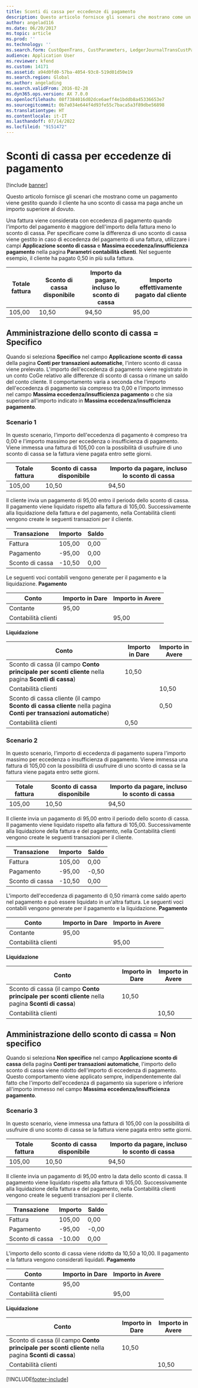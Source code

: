 ```yaml
---
title: Sconti di cassa per eccedenze di pagamento
description: Questo articolo fornisce gli scenari che mostrano come un pagamento viene gestito quando il cliente ha uno sconto di cassa ma paga anche un importo superiore al dovuto.
author: angelad116
ms.date: 06/20/2017
ms.topic: article
ms.prod: ''
ms.technology: ''
ms.search.form: CustOpenTrans, CustParameters, LedgerJournalTransCustPaym, LedgerJournalTransVendPaym, VendOpenTrans, VendParameters
audience: Application User
ms.reviewer: kfend
ms.custom: 14171
ms.assetid: a94d0fd0-57ba-4054-93c8-519d01d50e19
ms.search.region: Global
ms.author: angelading
ms.search.validFrom: 2016-02-28
ms.dyn365.ops.version: AX 7.0.0
ms.openlocfilehash: 08f7384016d02dce6aeff4e1bddb8a45336653e7
ms.sourcegitcommit: 0b7a034e644f4d93fe55c7baca5a3f89dbe56898
ms.translationtype: HT
ms.contentlocale: it-IT
ms.lasthandoff: 07/14/2022
ms.locfileid: "9151472"
---
```

# <a name="cash-discounts-for-overpayments"></a>Sconti di cassa per eccedenze di pagamento

[!include [banner](../includes/banner.md)]

Questo articolo fornisce gli scenari che mostrano come un pagamento viene gestito quando il cliente ha uno sconto di cassa ma paga anche un importo superiore al dovuto. 

Una fattura viene considerata con eccedenza di pagamento quando l'importo del pagamento è maggiore dell'importo della fattura meno lo sconto di cassa. Per specificare come la differenza di uno sconto di cassa viene gestito in caso di eccedenza del pagamento di una fattura, utilizzare i campi **Applicazione sconto di cassa** e **Massima eccedenza/insufficienza pagamento** nella pagina **Parametri contabilità clienti**. Nel seguente esempio, il cliente ha pagato 0,50 in più sulla fattura.

| Totale fattura | Sconto di cassa disponibile | Importo da pagare, incluso lo sconto di cassa | Importo effettivamente pagato dal cliente |
|---------------|-------------------------|-----------------------------------------------------|-----------------------------------|
| 105,00        | 10,50                   | 94,50                                               | 95,00                             |

## <a name="cash-discount-administration--specific"></a>Amministrazione dello sconto di cassa = Specifico
Quando si seleziona **Specifico** nel campo **Applicazione sconto di cassa** della pagina **Conti per transazioni automatiche**, l'intero sconto di cassa viene prelevato. L'importo dell'eccedenza di pagamento viene registrato in un conto CoGe relativo alle differenze di sconto di cassa o rimane un saldo del conto cliente. Il comportamento varia a seconda che l'importo dell'eccedenza di pagamento sia compreso tra 0,00 e l'importo immesso nel campo **Massima eccedenza/insufficienza pagamento** o che sia superiore all'importo indicato in **Massima eccedenza/insufficienza pagamento**.

### <a name="scenario-1"></a>Scenario 1

In questo scenario, l'importo dell'eccedenza di pagamento è compreso tra 0,00 e l'importo massimo per eccedenza o insufficienza di pagamento. Viene immessa una fattura di 105,00 con la possibilità di usufruire di uno sconto di cassa se la fattura viene pagata entro sette giorni.

| Totale fattura | Sconto di cassa disponibile | Importo da pagare, incluso lo sconto di cassa |
|---------------|-------------------------|-----------------------------------------------------|
| 105,00        | 10,50                   | 94,50                                               |

Il cliente invia un pagamento di 95,00 entro il periodo dello sconto di cassa. Il pagamento viene liquidato rispetto alla fattura di 105,00. Successivamente alla liquidazione della fattura e del pagamento, nella Contabilità clienti vengono create le seguenti transazioni per il cliente.

| Transazione   | Importo | Saldo |
|---------------|--------|---------|
| Fattura       | 105,00 | 0,00    |
| Pagamento       | -95,00 | 0,00    |
| Sconto di cassa | -10,50 | 0,00    |

Le seguenti voci contabili vengono generate per il pagamento e la liquidazione. **Pagamento**

| Conto             | Importo in Dare | Importo in Avere |
|---------------------|--------------|---------------|
| Contante                | 95,00        |               |
| Contabilità clienti |              | 95,00         |

**Liquidazione**

| Conto                                                                                                          | Importo in Dare | Importo in Avere |
|------------------------------------------------------------------------------------------------------------------|--------------|---------------|
| Sconto di cassa (il campo **Conto principale per sconti cliente** nella pagina **Sconti di cassa**)                 | 10,50        |               |
| Contabilità clienti                                                                                              |              | 10,50         |
| Sconto di cassa cliente (il campo **Sconto di cassa cliente** nella pagina **Conti per transazioni automatiche**) |              | 0,50          |
| Contabilità clienti                                                                                              | 0,50         |               |

### <a name="scenario-2"></a>Scenario 2

In questo scenario, l'importo di eccedenza di pagamento supera l'importo massimo per eccedenza o insufficienza di pagamento. Viene immessa una fattura di 105,00 con la possibilità di usufruire di uno sconto di cassa se la fattura viene pagata entro sette giorni.

| Totale fattura | Sconto di cassa disponibile | Importo da pagare, incluso lo sconto di cassa |
|---------------|-------------------------|-----------------------------------------------------|
| 105,00        | 10,50                   | 94,50                                               |

Il cliente invia un pagamento di 95,00 entro il periodo dello sconto di cassa. Il pagamento viene liquidato rispetto alla fattura di 105,00. Successivamente alla liquidazione della fattura e del pagamento, nella Contabilità clienti vengono create le seguenti transazioni per il cliente.

| Transazione   | Importo | Saldo |
|---------------|--------|---------|
| Fattura       | 105,00 | 0,00    |
| Pagamento       | -95,00 | -0,50   |
| Sconto di cassa | -10,50 | 0,00    |

L'importo dell'eccedenza di pagamento di 0,50 rimarrà come saldo aperto nel pagamento e può essere liquidato in un'altra fattura. Le seguenti voci contabili vengono generate per il pagamento e la liquidazione. **Pagamento**

| Conto             | Importo in Dare | Importo in Avere |
|---------------------|--------------|---------------|
| Contante                | 95,00        |               |
| Contabilità clienti |              | 95,00         |

**Liquidazione**

| Conto                                                                                          | Importo in Dare | Importo in Avere |
|--------------------------------------------------------------------------------------------------|--------------|---------------|
| Sconto di cassa (il campo **Conto principale per sconti cliente** nella pagina **Sconti di cassa**) | 10,50        |               |
| Contabilità clienti                                                                              |              | 10,50         |

## <a name="cash-discount-administration--unspecific"></a>Amministrazione dello sconto di cassa = Non specifico
Quando si seleziona **Non specifico** nel campo **Applicazione sconto di cassa** della pagina **Conti per transazioni automatiche**, l'importo dello sconto di cassa viene ridotto dell'importo di eccedenza di pagamento. Questo comportamento viene applicato sempre, indipendentemente dal fatto che l'importo dell'eccedenza di pagamento sia superiore o inferiore all'importo immesso nel campo **Massima eccedenza/insufficienza pagamento**.

### <a name="scenario-3"></a>Scenario 3

In questo scenario, viene immessa una fattura di 105,00 con la possibilità di usufruire di uno sconto di cassa se la fattura viene pagata entro sette giorni.

| Totale fattura | Sconto di cassa disponibile | Importo da pagare, incluso lo sconto di cassa |
|---------------|-------------------------|-----------------------------------------------------|
| 105,00        | 10,50                   | 94,50                                               |

Il cliente invia un pagamento di 95,00 entro la data dello sconto di cassa. Il pagamento viene liquidato rispetto alla fattura di 105,00. Successivamente alla liquidazione della fattura e del pagamento, nella Contabilità clienti vengono create le seguenti transazioni per il cliente.

| Transazione   | Importo | Saldo |
|---------------|--------|---------|
| Fattura       | 105,00 | 0,00    |
| Pagamento       | -95,00 | -0,00   |
| Sconto di cassa | -10.00 | 0,00    |

L'importo dello sconto di cassa viene ridotto da 10,50 a 10,00. Il pagamento e la fattura vengono considerati liquidati. **Pagamento**

| Conto             | Importo in Dare | Importo in Avere |
|---------------------|--------------|---------------|
| Contante                | 95,00        |               |
| Contabilità clienti |              | 95,00         |

**Liquidazione**

| Conto                                                                                          | Importo in Dare | Importo in Avere |
|--------------------------------------------------------------------------------------------------|--------------|---------------|
| Sconto di cassa (il campo **Conto principale per sconti cliente** nella pagina **Sconti di cassa**) | 10,50        |               |
| Contabilità clienti                                                                              |              | 10,50         |







[!INCLUDE[footer-include](../../includes/footer-banner.md)]
